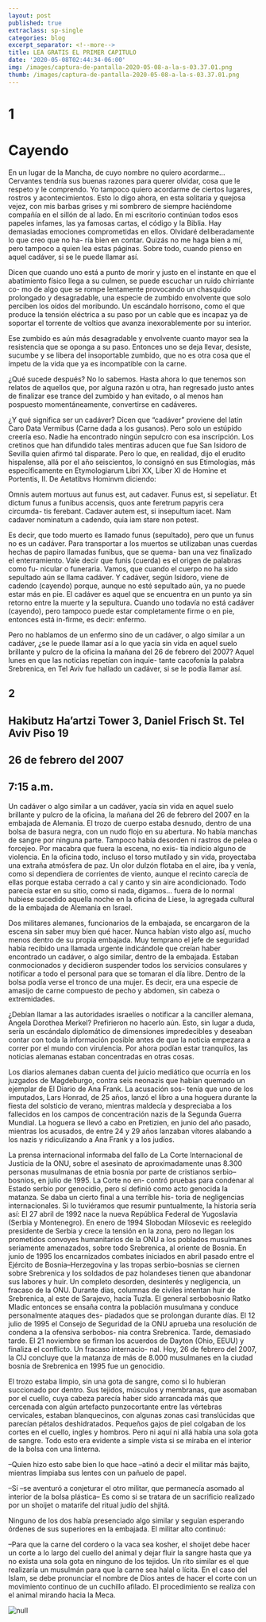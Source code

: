 ```yaml
---
layout: post
published: true
extraclass: sp-single
categories: blog
excerpt_separator: <!--more-->
title: LEA GRATIS EL PRIMER CAPITULO
date: '2020-05-08T02:44:34-06:00'
img: /images/captura-de-pantalla-2020-05-08-a-la-s-03.37.01.png
thumb: /images/captura-de-pantalla-2020-05-08-a-la-s-03.37.01.png
---
```

# 1

# Cayendo

En un lugar de la Mancha, de cuyo nombre no quiero acordarme... Cervantes tendría sus buenas razones para querer olvidar, cosa que le respeto y le comprendo. Yo tampoco quiero acordarme de ciertos lugares, rostros y acontecimientos. Esto lo digo ahora, en esta solitaria y quejosa vejez, con mis barbas grises y mi sombrero de siempre haciéndome compañía en el sillón de al lado. En mi escritorio continúan todos esos papeles infames, las ya famosas cartas, el código y la Biblia. Hay demasiadas emociones comprometidas en ellos. Olvidaré deliberadamente lo que creo que no ha- ría bien en contar. Quizás no me haga bien a mí, pero tampoco a quien lea estas páginas. Sobre todo, cuando pienso en aquel cadáver, si se le puede llamar así. <!--more-->

Dicen que cuando uno está a punto de morir y justo en el instante en que el abatimiento físico llega a su culmen, se puede escuchar un ruido chirriante co- mo de algo que se rompe lentamente provocando un chasquido prolongado y desagradable, una especie de zumbido envolvente que solo perciben los oídos del moribundo. Un escándalo horrísono, como el que produce la tensión eléctrica a su paso por un cable que es incapaz ya de soportar el torrente de voltios que avanza inexorablemente por su interior.

Ese zumbido es aún más desagradable y envolvente cuanto mayor sea la resistencia que se oponga a su paso. Entonces uno se deja llevar, desiste, sucumbe y se libera del insoportable zumbido, que no es otra cosa que el ímpetu de la vida que ya es incompatible con la carne.

¿Qué sucede después? No lo sabemos. Hasta ahora lo que tenemos son relatos de aquellos que, por alguna razón u otra, han regresado justo antes de finalizar ese trance del zumbido y han evitado, o al menos han pospuesto momentáneamente, convertirse en cadáveres.

¿Y qué significa ser un cadáver? Dicen que “cadáver” proviene del latín Caro Data Vermibus (Carne dada a los gusanos). Pero solo un estúpido creería eso. Nadie ha encontrado ningún sepulcro con esa inscripción. Los cretinos que han difundido tales mentiras aducen que fue San Isidoro de Sevilla quien afirmó tal disparate. Pero lo que, en realidad, dijo el erudito hispalense, allá por el año seiscientos, lo consignó en sus Etimologías, más específicamente en Etymologiarum Libri XX, Liber XI de Homine et Portentis, II. De Aetatibvs Hominvm diciendo:

Omnis autem mortuus aut funus est, aut cadaver. Funus est, si sepeliatur. Et dictum funus a funibus accensis, quos ante feretrum papyris cera circumda- tis ferebant. Cadaver autem est, si insepultum iacet. Nam cadaver nominatum a cadendo, quia iam stare non potest.

Es decir, que todo muerto es llamado funus (sepultado), pero que un funus no es un cadáver. Para transportar a los muertos se utilizaban unas cuerdas hechas de papiro llamadas funibus, que se quema- ban una vez finalizado el enterramiento. Vale decir que funis (cuerda) es el origen de palabras como fu- nicular o funeraria. Vamos, que cuando el cuerpo no ha sido sepultado aún se llama cadáver. Y cadáver, según Isidoro, viene de cadendo (cayendo) porque, aunque no esté sepultado aún, ya no puede estar más en pie. El cadáver es aquel que se encuentra en un punto ya sin retorno entre la muerte y la sepultura. Cuando uno todavía no está cadáver (cayendo), pero tampoco puede estar completamente firme o en pie, entonces está in-firme, es decir: enfermo.

Pero no hablamos de un enfermo sino de un cadáver, o algo similar a un cadáver, ¿se le puede llamar así a lo que yacía sin vida en aquel suelo brillante y pulcro de la oficina la mañana del 26 de febrero del 2007? Aquel lunes en que las noticias repetían con inquie- tante cacofonía la palabra Srebrenica, en Tel Aviv fue hallado un cadáver, si se le podía llamar así.

## 2

## Hakibutz Ha’artzi Tower 3, Daniel Frisch St. Tel Aviv Piso 19

## 26 de febrero del 2007

## 7:15 a.m.

Un cadáver o algo similar a un cadáver, yacía sin vida en aquel suelo brillante y pulcro de la oficina, la mañana del 26 de febrero del 2007 en la embajada de Alemania. El trozo de cuerpo estaba desnudo, dentro de una bolsa de basura negra, con un nudo flojo en su abertura. No había manchas de sangre por ninguna parte. Tampoco había desorden ni rastros de pelea o forcejeo. Por macabra que fuera la escena, no exis- tía indicio alguno de violencia. En la oficina todo, incluso el torso mutilado y sin vida, proyectaba una extraña atmósfera de paz. Un olor dulzón flotaba en el aire, iba y venía, como si dependiera de corrientes de viento, aunque el recinto carecía de ellas porque estaba cerrado a cal y canto y sin aire acondicionado. Todo parecía estar en su sitio, como si nada, digamos... fuera de lo normal hubiese sucedido aquella noche en la oficina de Liese, la agregada cultural de la embajada de Alemania en Israel.

Dos militares alemanes, funcionarios de la embajada, se encargaron de la escena sin saber muy bien qué hacer. Nunca habían visto algo así, mucho menos dentro de su propia embajada. Muy temprano el jefe de seguridad había recibido una llamada urgente indicándole que creían haber encontrado un cadáver, o algo similar, dentro de la embajada. Estaban conmocionados y decidieron suspender todos los servicios consulares y notificar a todo el personal para que se tomaran el día libre. Dentro de la bolsa podía verse el tronco de una mujer. Es decir, era una especie de amasijo de carne compuesto de pecho y abdomen, sin cabeza o extremidades.

¿Debían llamar a las autoridades israelíes o notificar a la canciller alemana, Angela Dorothea Merkel? Prefirieron no hacerlo aún. Esto, sin lugar a duda, sería un escándalo diplomático de dimensiones impredecibles y deseaban contar con toda la información posible antes de que la noticia empezara a correr por el mundo con virulencia. Por ahora podían estar tranquilos, las noticias alemanas estaban concentradas en otras cosas.

Los diarios alemanes daban cuenta del juicio mediático que ocurría en los juzgados de Magdeburgo, contra seis neonazis que habían quemado un ejemplar de El Diario de Ana Frank. La acusación sos- tenía que uno de los imputados, Lars Honrad, de 25 años, lanzó el libro a una hoguera durante la fiesta del solsticio de verano, mientras maldecía y despreciaba a los fallecidos en los campos de concentración nazis de la Segunda Guerra Mundial. La hoguera se llevó a cabo en Pretizien, en junio del año pasado, mientras los acusados, de entre 24 y 29 años lanzaban vítores alabando a los nazis y ridiculizando a Ana Frank y a los judíos.

La prensa internacional informaba del fallo de La Corte Internacional de Justicia de la ONU, sobre el asesinato de aproximadamente unas 8.300 personas musulmanas de etnia bosnia por parte de cristianos serbio–bosnios, en julio de 1995. La Corte no en- contró pruebas para condenar al Estado serbio por genocidio, pero sí definió como acto genocida la matanza. Se daba un cierto final a una terrible his- toria de negligencias internacionales. Si lo tuviéramos que resumir puntualmente, la historia sería así: El 27 abril de 1992 nace la nueva República Federal de Yugoslavia (Serbia y Montenegro). En enero de 1994 Slobodan Milosevic es reelegido presidente de Serbia y crece la tensión en la zona, pero no llegan los prometidos convoyes humanitarios de la ONU a los poblados musulmanes seriamente amenazados, sobre todo Srebrenica, al oriente de Bosnia. En junio de 1995 los encarnizados combates iniciados en abril pasado entre el Ejército de Bosnia–Herzegovina y las tropas serbio–bosnias se ciernen sobre Srebrenica y los soldados de paz holandeses tienen que abandonar sus labores y huir. Un completo desorden, desinterés y negligencia, un fracaso de la ONU. Durante días, columnas de civiles intentan huir de Srebrenica, al este de Sarajevo, hacia Tuzla. El general serbobosnio Ratko Mladic entonces se ensaña contra la población musulmana y conduce personalmente ataques des- piadados que se prolongan durante días. El 12 julio de 1995 el Consejo de Seguridad de la ONU aprueba una resolución de condena a la ofensiva serbobos- nia contra Srebrenica. Tarde, demasiado tarde. El 21 noviembre se firman los acuerdos de Dayton (Ohio, EEUU) y finaliza el conflicto. Un fracaso internacio- nal. Hoy, 26 de febrero del 2007, la CIJ concluye que la matanza de más de 8.000 musulmanes en la ciudad bosnia de Srebrenica en 1995 fue un genocidio.

El trozo estaba limpio, sin una gota de sangre, como si lo hubieran succionado por dentro. Sus tejidos, músculos y membranas, que asomaban por el cuello, cuya cabeza parecía haber sido arrancada más que cercenada con algún artefacto punzocortante entre las vértebras cervicales, estaban blanquecinos, con algunas zonas casi translúcidas que parecían pétalos deshidratados. Pequeños gajos de piel colgaban de los cortes en el cuello, ingles y hombros. Pero ni aquí ni allá había una sola gota de sangre. Todo esto era evidente a simple vista si se miraba en el interior de la bolsa con una linterna.

–Quien hizo esto sabe bien lo que hace –atinó a decir el militar más bajito, mientras limpiaba sus lentes con un pañuelo de papel.

–Sí –se aventuró a conjeturar el otro militar, que permanecía asomado al interior de la bolsa plástica– Es como si se tratara de un sacrificio realizado por un shoijet o matarife del ritual judío del shjitá.

Ninguno de los dos había presenciado algo similar y seguían esperando órdenes de sus superiores en la embajada. El militar alto continuó:

–Para que la carne del cordero o la vaca sea kosher, el shoijet debe hacer un corte a lo largo del cuello del animal y dejar fluir la sangre hasta que ya no exista una sola gota en ninguno de los tejidos. Un rito similar es el que realizaría un musulmán para que la carne sea halal o lícita. En el caso del Islam, se debe pronunciar el nombre de Dios antes de hacer el corte con un movimiento continuo de un cuchillo afilado. El procedimiento se realiza con el animal mirando hacia la Meca.

![null](/images/primer-capítulo-grátis-2.png)
